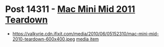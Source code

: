 # Post 14311 - [Mac Mini Mid 2011 Teardown](https://www.ifixit.com/News/14311/mac-mini-mid-2011-teardown)

- https://valkyrie.cdn.ifixit.com/media/2010/06/05152310/mac-mini-mid-2010-teardown-600x400.jpeg [media item](media-28541.md)